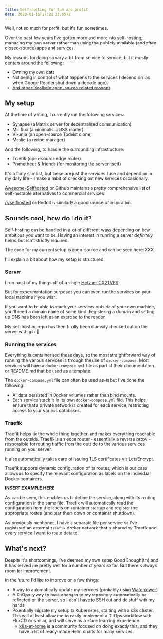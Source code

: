 ```yaml
---
title: Self-hosting for fun and profit
date: 2023-01-16T17:21:32.657Z
---
```

Well, not so much for profit, but it's fun sometimes.

Over the past few years I've gotten more and more into self-hosting; managing my own server rather than using the publicly available (and often closed-source) apps and services.

My reasons for doing so vary a bit from service to service, but it mostly centers around the following:

* Owning my own data
* Not being in control of what happens to the services I depend on (as when Google Reader shut down a decade ago).
* [And other idealistic open-source related reasons](https://www.gnu.org/philosophy/who-does-that-server-really-serve.html).

## My setup

At the time of writing, I currently run the following services:

* Synapse (a Matrix server for decentralized communication)
* Miniflux (a minimalistic RSS reader)
* Vikunja (an open-source Todoist clone)
* Mealie (a recipe manager)

And the following, to handle the surrounding infrastructure:

* Traefik (open-source edge router)
* Prometheus & friends (for monitoring the server itself)

It's a fairly slim list, but these are just the services I use and depend on in my daily life - I make a habit of checking out new services occasionally.

[Awesome-Selfhosted](https://github.com/awesome-selfhosted/awesome-selfhosted) on Github maintains a pretty comprehensive list of self-hostable alternatives to commercial services.

[/r/selfhosted](https://www.reddit.com/r/selfhosted/) on Reddit is similarly a good source of inspiration.

## Sounds cool, how do I do it?

Self-hosting can be handled in a lot of different ways depending on how ambitious you want to be. Having an interest in running a server *definitely* helps, but isn't strictly required.

The code for my current setup is open-source and can be seen here: XXX

I'll explain a bit about how my setup is structured.

### Server

I run most of my things off of a single [Hetzner CX21 VPS](https://www.hetzner.com/cloud). 

But for experimentation purposes you can even run the services on your local machine if you wish.

If you want to be able to reach your services outside of your own machine, you'll need a domain name of some kind. Registering a domain and setting up DNS has been left as an exercise to the reader.

My self-hosting repo has then finally been clumsily checked out on the server with `git`.🤠

### Running the services

Everything is containerized these days, so the most straightforward way of running the various services is through the use of `docker-compose`. Most services will have a `docker-compose.yml` file as part of their documentation or README.md that be used as a template.

The `docker-compose.yml` file can often be used as-is but I've done the following:

- All data persisted in [Docker volumes](https://docs.docker.com/storage/volumes/) rather than bind mounts.
- Each service stack is in its own `docker-compose.yml` file. This helps ensure that a private network is created for each service, restricting access to your various databases.

### Traefik

Traefik helps tie the whole thing together, and makes everything reachable from the outside. Traefik is an edge router - essentially a reverse proxy - responsible for routing traffic from the outside to the various services running on your server.

It also automatically takes care of issuing TLS certificates via LetsEncrypt.

Traefik supports dynamic configuration of its routes, which in our case allows us to specify the relevant configuration as labels on the individual Docker containers. 

**INSERT EXAMPLE HERE**

As can be seen, this enables us to define the service, along with its routing configuration in the same file. Traefik will automatically read the configuration from the labels on container startup and register the appropriate routes (and tear them down on container shutdown).

As previously mentioned, I have a separate file per service so I've registered an external `traefik` docker network that is shared by Traefik and every service I want to route data to.

## What's next?

Despite it's shortcomings, I've deemed my own setup Good Enough(tm) and it has served me pretty well for a number of years so far. But there's always room for improvement.

In the future I'd like to improve on a few things:

- A way to automatically update my services (probably using [Watchtower](https://containrrr.dev/watchtower/))
- A GitOps-y way to have changes to my repository automatically be reflected on the server, so I don't have to SSH out and do stuff with my hands
- Potentially migrate my setup to Kubernetes, starting with a k3s cluster. This will at least allow me to easily implement a GitOps workflow with FluxCD or similar, and will serve as a 💀fun💀 learning experience.
  - [k8s-at-home](https://k8s-at-home.com/) is a community focused on doing exactly this, and they have a lot of ready-made Helm charts for many services.

